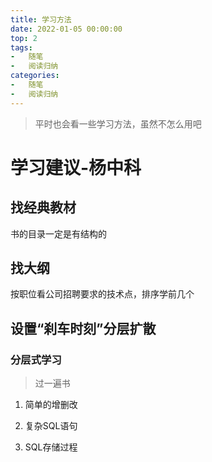 ```yaml
---
title: 学习方法
date: 2022-01-05 00:00:00
top: 2
tags: 
-	随笔
-	阅读归纳
categories:
-	随笔
-	阅读归纳
---
```


>   平时也会看一些学习方法，虽然不怎么用吧

<!--more-->

# 学习建议-杨中科

## 找经典教材

书的目录一定是有结构的

## 找大纲

按职位看公司招聘要求的技术点，排序学前几个

## 设置“刹车时刻”分层扩散

### 分层式学习

>   过一遍书

1.  简单的增删改

2.  复杂SQL语句

3.  SQL存储过程

